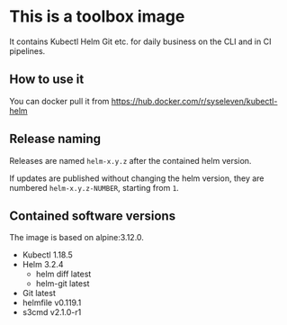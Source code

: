 # This is a toolbox image

It contains Kubectl Helm Git etc. for daily business on the CLI and in CI
pipelines.

## How to use it

You can docker pull it from <https://hub.docker.com/r/syseleven/kubectl-helm>

## Release naming

Releases are named `helm-x.y.z` after the contained helm version.

If updates are published without changing the helm version,
they are numbered `helm-x.y.z-NUMBER`, starting from `1`.

## Contained software versions

The image is based on alpine:3.12.0.

* Kubectl 1.18.5
* Helm 3.2.4
  * helm diff latest
  * helm-git latest
* Git latest
* helmfile v0.119.1
* s3cmd v2.1.0-r1
